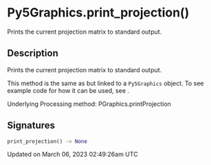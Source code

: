 # Py5Graphics.print_projection()

Prints the current projection matrix to standard output.

## Description

Prints the current projection matrix to standard output.

This method is the same as [](sketch_print_projection) but linked to a `Py5Graphics` object. To see example code for how it can be used, see [](sketch_print_projection).

Underlying Processing method: PGraphics.printProjection

## Signatures

```python
print_projection() -> None
```

Updated on March 06, 2023 02:49:26am UTC
